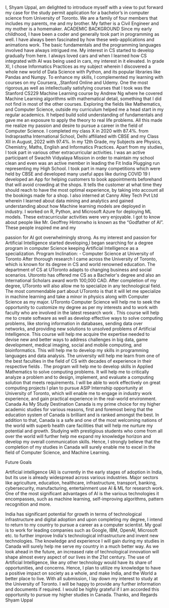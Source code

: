 I, Shyam Uppal, am delighted to introduce myself with a view to put forward my case for the
study permit application for a bachelor’s in computer science from University of Toronto. We are
a family of four members that includes my parents, me and my brother. My father is a Civil
Engineer and my mother is a homemaker.
ACADEMIC BACKGROUND
Since my early childhood, I have been a coder and generally took part in programming as
well. I have always been fascinated by how these web-applications and animations work.
The basic fundamentals and the programming languages involved have always intrigued
me. My interest in CS started to develop gradually from here. I always loved cars and
when I learned how CS integrated with AI was being used in cars, my interest in it
elevated. In grade XI, I chose Informatics Practices as my subject wherein I discovered a
whole new world of Data Science with Python, and its popular libraries like Pandas and
Numpy. To enhance my skills, I complemented my learning with courses on my Coursera,
,Stanford Online and Udemy. One the most rigorous,as well as intellectually satisfying
courses that I took was the Stanford CS229 Machine Learning course by Andrew Ng where
he covered Machine Learning algorithms with mathematical detail, something that I did
not find in most of the other courses.
Exploring the fields like Mathematics, and Computer Science, outside my curriculum helped me a
head start in my regular academics. It helped build solid understanding of fundamentals and gave
me an exposure to apply the theory to real life problems. All this made me realize my passion and
desire to pursue a career in the field of Computer Science.
I completed my class X in 2020 with 87.4%. from Indraprastha International School, Delhi
affiliated with CBSE and my Class XII in August, 2022 with 97.4%. In my 12th Grade, my
Subjects are Physics, Chemistry, Maths, English and Informatics Practices.
Apart from my studies, I took part in various other extracurricular activities. I was an active
participant of Swachh Vidyalaya Mission in order to maintain my school clean and even was
an active member in leading the Fit India Plugging run representing my High School. I took
part in many competitions which were held by CBSE and developed many useful apps like
during COVID 19 I developed an App for helping customers to book appointments
beforehand that will avoid crowding at the shops. It tells the customer at what time they
should reach to have the most optimal experience, by taking into account all the
bookings made for a shop. I also interned at Canny Alley Tech Pvt Ltd wherein I learned
about data mining and analytics and gained understanding about how Machine learning
models are deployed in industry. I worked on R, Python, and Microsoft Azure for
deploying ML models.
These extracurricular activities were very enjoyable. I got to know about people like Mr.
Geoffrey Hintonwho is known as the “Godfather of AI”. These people inspired me and my

passion for AI got overwhelmingly strong.
As my interest and passion for Artificial Intelligence started developing,I began searching for
a degree program in computer Science keeping Artificial Intelligence as a specialization.
Program Inclination: - Computer Science at University of Toronto
After thorough research I came across the University of Toronto, which is known for its
degree in CS and world renowned education. The department of CS at UToronto adapts to
changing business and social scenarios. Utoronto has offered me CS as a Bachelor's degree
and also an International Scholars award worth 100,000 CAD. After completion of my
degree, UToronto will also allow me to specialize in any technological field. The most
commendable part about UToronto is that it will let me specialize in machine learning and
take a minor in physics along with Computer Science as my major.
UToronto Computer Science will help me to seek the opportunity to customize my degree as per my
interests and to work with faculty who are involved in the latest research work . This course will
help me to create software as well as develop effective ways to solve computing problems,
like storing information in databases, sending data over networks, and providing new
solutions to unsolved problems of Artificial Intelligence. This course will help me acquire
the expertise needed to devise new and better ways to address challenges in big data,
game development, medical imaging, social and mobile computing, and bioinformatics.
This will help me to develop my skills in programming languages and data analysis. The
university will help me learn from one of the best faculties in the field of CS with decades
of experience in their respective fields . The program will help me to develop skills in
Applied Mathematics to solve computing problems. It will help me to critically analyze
a problem and to design, implement, and evaluate a computing solution that meets
requirements. I will be able to work effectively on great computing projects
I plan to pursue ASIP Internship opportunity at University of Toronto, which will enable me to
engage in industry work experience, and gain practical experience in the real-world
environment.
Canada As My Study Destination
Canada is my prime choice for my higher academic studies for various reasons, first and foremost
being that the education system of Canada is brilliant and is ranked amongst the best. In addition
to that, Canada is a safe and one of the most welcoming nations of the world with superb health
care facilities that will help me nurture my potential and growth. Studying with prestigious
students who come from all over the world will further help me expand my knowledge horizon
and develop my overall communication skills. Hence, I strongly believe that the completion of my
studies in Canada will surely enable me to excel in the field of Computer Science, and Machine
Learning.

Future Goals

Artificial intelligence (AI) is currently in the early stages of adoption in India, but its use is
already widespread across various industries. Major sectors like agriculture, education,
healthcare, infrastructure, transport, banking, cybersecurity, manufacturing,
entertainment use AI & ML for research work. One of the most significant advantages of
AI is the various technologies it encompasses, such as machine learning, self-improving
algorithms, pattern recognition and more.

India has significant potential for growth in terms of technological infrastructure and
digital adoption and upon completing my degree, I intend to return to my country to
pursue a career as a computer scientist. My goal is to work for leading companies such as
Google, IBM, OpenAI, Microsoft etc. to further improve India's technological infrastructure
and invent new technologies. The knowledge and experience I will gain during my studies
in Canada will surely help me serve my country in a much better way.
As we look ahead in the future, an increased rate of technological innovation will shape
almost every aspect of our lives in the 21st century. The use of Artificial Intelligence, like
any other technology would have its share of opportunities, and concerns. Hence, I plan to
utilize my knowledge to have a positive impact on society as a whole, and make India, and
the World a better place to live.
With all submission, I lay down my interest to study at the University of Toronto. I will be
happy to provide any further information and documents if required. I would be highly
grateful if I am accorded this opportunity to pursue my higher studies in Canada.
Thanks, and Regards
Shyam Uppal
